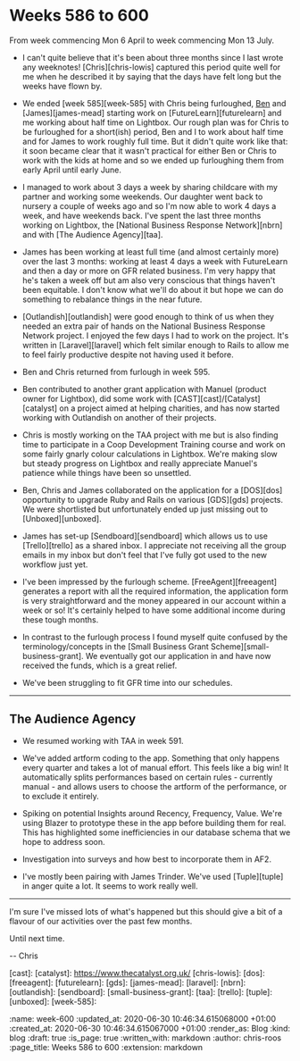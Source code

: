 Weeks 586 to 600
================

From week commencing Mon 6 April to week commencing Mon 13 July.

- I can't quite believe that it's been about three months since I last wrote any weeknotes! [Chris][chris-lowis] captured this period quite well for me when he described it by saying that the days have felt long but the weeks have flown by.

- We ended [week 585][week-585] with Chris being furloughed, [Ben][ben-griffiths] and [James][james-mead] starting work on [FutureLearn][futurelearn] and me working about half time on Lightbox. Our rough plan was for Chris to be furloughed for a short(ish) period, Ben and I to work about half time and for James to work roughly full time. But it didn't quite work like that: it soon became clear that it wasn't practical for either Ben or Chris to work with the kids at home and so we ended up furloughing them from early April until early June.

- I managed to work about 3 days a week by sharing childcare with my partner and working some weekends. Our daughter went back to nursery a couple of weeks ago and so I'm now able to work 4 days a week, and have weekends back. I've spent the last three months working on Lightbox, the [National Business Response Network][nbrn] and with [The Audience Agency][taa].

- James has been working at least full time (and almost certainly more) over the last 3 months: working at least 4 days a week with FutureLearn and then a day or more on GFR related business. I'm very happy that he's taken a week off but am also very conscious that things haven't been equitable. I don't know what we'll do about it but hope we can do something to rebalance things in the near future.

- [Outlandish][outlandish] were good enough to think of us when they needed an extra pair of hands on the National Business Response Network project. I enjoyed the few days I had to work on the project. It's written in [Laravel][laravel] which felt similar enough to Rails to allow me to feel fairly productive despite not having used it before.

- Ben and Chris returned from furlough in week 595.

- Ben contributed to another grant application with Manuel (product owner for Lightbox), did some work with [CAST][cast]/[Catalyst][catalyst] on a project aimed at helping charities, and has now started working with Outlandish on another of their projects.

- Chris is mostly working on the TAA project with me but is also finding time to participate in a Coop Development Training course and work on some fairly gnarly colour calculations in Lightbox. We're making slow but steady progress on Lightbox and really appreciate Manuel's patience while things have been so unsettled.

- Ben, Chris and James collaborated on the application for a [DOS][dos] opportunity to upgrade Ruby and Rails on various [GDS][gds] projects. We were shortlisted but unfortunately ended up just missing out to [Unboxed][unboxed].

- James has set-up [Sendboard][sendboard] which allows us to use [Trello][trello] as a shared inbox. I appreciate not receiving all the group emails in my inbox but don't feel that I've fully got used to the new workflow just yet.

- I've been impressed by the furlough scheme. [FreeAgent][freeagent] generates a report with all the required information, the application form is very straightforward and the money appeared in our account within a week or so! It's certainly helped to have some additional income during these tough months.

- In contrast to the furlough process I found myself quite confused by the terminology/concepts in the [Small Business Grant Scheme][small-business-grant]. We eventually got our application in and have now received the funds, which is a great relief.

- We've been struggling to fit GFR time into our schedules.

---

## The Audience Agency

- We resumed working with TAA in week 591.

- We've added artform coding to the app. Something that only happens every quarter and takes a lot of manual effort. This feels like a big win! It automatically splits performances based on certain rules - currently manual - and allows users to choose the artform of the performance, or to exclude it entirely.

- Spiking on potential Insights around Recency, Frequency, Value. We're using Blazer to prototype these in the app before building them for real. This has highlighted some inefficiencies in our database schema that we hope to address soon.

- Investigation into surveys and how best to incorporate them in AF2.

- I've mostly been pairing with James Trinder. We've used [Tuple][tuple] in anger quite a lot. It seems to work really well.

---

I'm sure I've missed lots of what's happened but this should give a bit of a flavour of our activities over the past few months.

Until next time.

-- Chris

[ben-griffiths]: /ben-griffiths
[cast]:
[catalyst]: https://www.thecatalyst.org.uk/
[chris-lowis]:
[dos]:
[freeagent]:
[futurelearn]:
[gds]:
[james-mead]:
[laravel]:
[nbrn]:
[outlandish]:
[sendboard]:
[small-business-grant]:
[taa]:
[trello]:
[tuple]:
[unboxed]:
[week-585]:

:name: week-600
:updated_at: 2020-06-30 10:46:34.615068000 +01:00
:created_at: 2020-06-30 10:46:34.615067000 +01:00
:render_as: Blog
:kind: blog
:draft: true
:is_page: true
:written_with: markdown
:author: chris-roos
:page_title: Weeks 586 to 600
:extension: markdown
